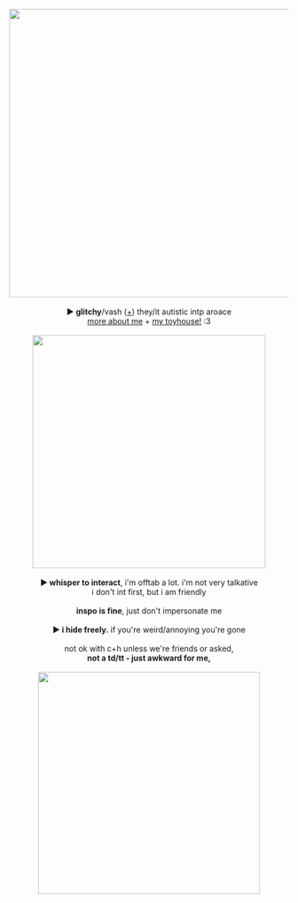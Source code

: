 <p align="center">
<img src="https://i.imgur.com/TIo6aKb.png" width="520px">
<br><br><b>► glitchy</b>/vash (<a href="https://en.pronouns.page/@Humanoid.Typhoon">+</a>) they/it autistic intp aroace
<br><a href="https://vashstampede.straw.page">more about me</a> + <a href="https://toyhou.se/mxghoesting">my toyhouse!</a> :3<br><br>
  <img src="https://64.media.tumblr.com/dd12243ecc9b525df9d5b74b771a8077/c15dd26efcc8af51-17/s640x960/f94453c2a5496cd4f6ead6135a78f2742b842eb0.gif" width="420px">
<br><br><b>► whisper to interact</b>, i'm offtab a lot. i'm not very talkative 
<br>i don't int first, but i am friendly
<br><br><b>inspo is fine</b>, just don't impersonate me
<br><br><b>► i hide freely.</b> if you're weird/annoying you're gone
<br><br>not ok with c+h unless we're friends or asked,
<br><b>not a td/tt - just awkward for me, </b>
<br><br><img src="https://i.imgur.com/yeT9bAe.gif" width="400px">
</p>
